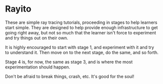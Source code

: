 Rayito
======

These are simple ray tracing tutorials, proceeding in stages to help learners
start simple.  They are designed to help provide enough infrastructure to get
going right away, but not so much that the learner isn't force to experiment
and try things out on their own.

It is highly encouraged to start with stage 1, and experiment with it and try
to understand it.  Then move on to the next stage, do the same, and so forth.

Stage 4 is, for now, the same as stage 3, and is where the most experimentation
should happen.

Don't be afraid to break things, crash, etc.  It's good for the soul!
